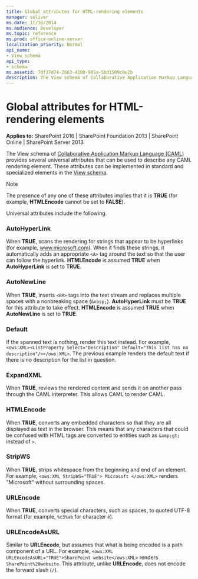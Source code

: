 ```yaml
---
title: Global attributes for HTML-rendering elements
manager: soliver
ms.date: 11/16/2014
ms.audience: Developer
ms.topic: reference
ms.prod: office-online-server
localization_priority: Normal
api_name:
- View schema
api_type:
- schema
ms.assetid: 7df37d74-2663-4100-905a-5bd1509c0e2b
description: The View schema of Collaborative Application Markup Language (CAML) provides several universal attributes that can be used to describe any CAML rendering element. These attributes can be implemented in standard and specialized elements in the View schema.
---
```


# Global attributes for HTML-rendering elements

**Applies to:** SharePoint 2016 | SharePoint Foundation 2013 | SharePoint Online | SharePoint Server 2013
  
The View schema of [Collaborative Application Markup Language (CAML)](introduction-to-collaborative-application-markup-language-caml.md) provides several universal attributes that can be used to describe any CAML rendering element. These attributes can be implemented in standard and specialized elements in the [View schema](view-schema.md).
  
> [!NOTE]
> The presence of any one of these attributes implies that it is **TRUE** (for example, **HTMLEncode** cannot be set to **FALSE**). 
  
Universal attributes include the following.
  
### AutoHyperLink

When **TRUE**, scans the rendering for strings that appear to be hyperlinks (for example, www.microsoft.com). When it finds these strings, it automatically adds an appropriate `<A>` tag around the text so that the user can follow the hyperlink. **HTMLEncode** is assumed **TRUE** when **AutoHyperLink** is set to **TRUE**.
    
### AutoNewLine

When **TRUE**, inserts `<BR>` tags into the text stream and replaces multiple spaces with a nonbreaking space (`&nbsp;`). **AutoHyperLink** must be **TRUE** for this attribute to take effect. **HTMLEncode** is assumed **TRUE** when **AutoNewLine** is set to **TRUE**.
    
### Default

If the spanned text is nothing, render this text instead. For example, `<ows:XML><ListProperty Select="Description" Default="This list has no description"/></ows:XML>`. The previous example renders the default text if there is no description for the list in question. 
    
### ExpandXML

When **TRUE**, reviews the rendered content and sends it on another pass through the CAML interpreter. This allows CAML to render CAML.
    
### HTMLEncode

When **TRUE**, converts any embedded characters so that they are all displayed as text in the browser. This means that any characters that could be confused with HTML tags are converted to entities such as `&amp;gt;` instead of `>`.
    
### StripWS

When **TRUE**, strips whitespace from the beginning and end of an element. For example, `<ows:XML StripWS="TRUE"> Microsoft </ows:XML>` renders "Microsoft" without surrounding spaces.
    
### URLEncode

When **TRUE**, converts special characters, such as spaces, to quoted UTF-8 format (for example, `%c3%ab` for character `ë`).
    
### URLEncodeAsURL

Similar to **URLEncode**, but assumes that what is being encoded is a path component of a URL. For example, `<ows:XML URLEncodeAsURL="TRUE">SharePoint website</ows:XML>` renders `SharePoint%20website`. This attribute, unlike **URLEncode**, does not encode the forward slash (`/`).
    
<br/>
